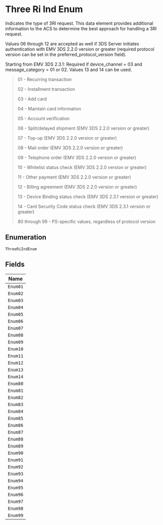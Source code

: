 
# Three Ri Ind Enum

Indicates the type of 3RI request. This data element provides additional information to the ACS to determine the best approach for handling a 3RI request.

Values 06 through 12 are accepted as well if 3DS Server initiates authentication with EMV 3DS 2.2.0 version or greater (required protocol version can be set in the preferred_protocol_version field).

Starting from EMV 3DS 2.3.1:
Required if device_channel = 03 and message_category = 01 or 02.
Values 13 and 14 can be used.

> 01 - Recurring transaction
> 
> 02 - Installment transaction
> 
> 03 - Add card
> 
> 04 - Maintain card information
> 
> 05 - Account verification
> 
> 06 - Split/delayed shipment (EMV 3DS 2.2.0 version or greater)
> 
> 07 - Top-up (EMV 3DS 2.2.0 version or greater)
> 
> 08 - Mail order (EMV 3DS 2.2.0 version or greater)
> 
> 09 - Telephone order (EMV 3DS 2.2.0 version or greater)
> 
> 10 - Whitelist status check (EMV 3DS 2.2.0 version or greater)
> 
> 11 - Other payment (EMV 3DS 2.2.0 version or greater)
> 
> 12 - Billing agreement (EMV 3DS 2.2.0 version or greater)
> 
> 13 - Device Binding status check (EMV 3DS 2.3.1 version or greater)
> 
> 14 - Card Security Code status check (EMV 3DS 2.3.1 version or greater)
> 
> 80 through 99 - PS-specific values, regardless of protocol version

## Enumeration

`ThreeRiIndEnum`

## Fields

| Name |
|  --- |
| `Enum01` |
| `Enum02` |
| `Enum03` |
| `Enum04` |
| `Enum05` |
| `Enum06` |
| `Enum07` |
| `Enum08` |
| `Enum09` |
| `Enum10` |
| `Enum11` |
| `Enum12` |
| `Enum13` |
| `Enum14` |
| `Enum80` |
| `Enum81` |
| `Enum82` |
| `Enum83` |
| `Enum84` |
| `Enum85` |
| `Enum86` |
| `Enum87` |
| `Enum88` |
| `Enum89` |
| `Enum90` |
| `Enum91` |
| `Enum92` |
| `Enum93` |
| `Enum94` |
| `Enum95` |
| `Enum96` |
| `Enum97` |
| `Enum98` |
| `Enum99` |

